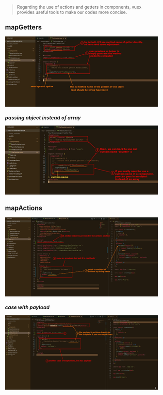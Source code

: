 > Regarding the use of actions and getters in components, vuex provides useful tools to make our codes more concise.

## **mapGetters**

![Alt mapGetters](pic/01.jpg)

### _passing object instead of array_

![Alt custom name](pic/02.jpg)

## **mapActions**

![Alt mapActions](pic/03.jpg)

### _case with payload_

![Alt with payload](pic/04.jpg)
